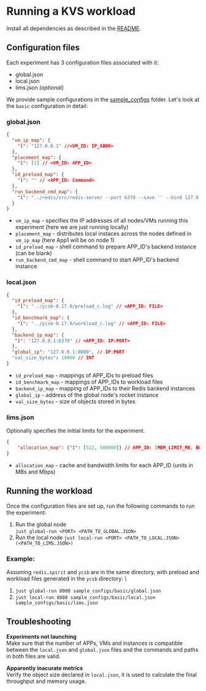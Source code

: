 # Running a KVS workload

Install all dependencies as described in the [README](README.md).

## Configuration files
Each experiment has 3 configuration files associated with it:
- global.json
- local.json
- lims.json _(optional)_

We provide sample configurations in the [sample_configs](sample_configs) folder. Let's look
at the `basic` configuration in detail:

### global.json
```json
{
  "vm_ip_map": {
    "1": "127.0.0.1" //<VM_ID: IP_ADDR> 
  },
  "placement_map": {
    "1": [1] // <VM_ID: APP_ID>
  },
  "id_preload_map": {
    "1": "" // <APP_ID: Command>
  },
  "run_backend_cmd_map": {
    "1": "../redis/src/redis-server --port 6379 --save '' --bind 127.0.0.1" // <APP_ID: Command>
  }
}
```
- `vm_ip_map` - specifies the IP addresses of all nodes/VMs running this experiment (here we are just running locally)
- `placement_map` - distributes local instaces across the nodes defined in `vm_ip_map` (here App1 will be on node 1)
- `id_preload_map` - shell command to prepare APP_ID's backend instance (can be blank)
- `run_backend_cmd_map` - shell command to start APP_ID's backend instance

### local.json
```json
{
  "id_preload_map": {
    "1": "../ycsb-0.17.0/preload_c.log" // <APP_ID: FILE>
  },
  "id_benchmark_map": {
    "1": "../ycsb-0.17.0/workload_c.log" // <APP_ID: FILE>
  },
  "backend_ip_map": {
   "1": "127.0.0.1:6379" // <APP_ID: IP:PORT>
  },
  "global_ip": "127.0.0.1:8000", // IP:PORT
  "val_size_bytes": 10000 // INT
}
```

- `id_preload_map` - mappings of APP_IDs to preload files
- `id_benchmark_map` - mappings of APP_IDs to workload files
- `backend_ip_map` - mapping of APP_IDs to their Redis backend instances
- `global_ip` - address of the global node's rocket instance
- `val_size_bytes` - size of objects stored in bytes

### lims.json
Optionally specifies the initial limits for the experiment.
```json
{
    "allocation_map": {"1": [512, 500000]} // APP_ID: [MEM_LIMIT_MB, BW_LIMIT_MBPS]
}
```
- `allocation_map` - cache and bandwidth limits for each APP_ID (units in MBs and Mbps)

## Running the workload
Once the configuration files are set up, run the following commands to run the experiment:
1. Run the global node \
`just global-run <PORT> <PATH_TO_GLOBAL.JSON>`
2. Run the local node
`just local-run <PORT> <PATH_TO_LOCAL.JSON> (<PATH_TO_LIMS.JSON>)`

### Example:
Assuming `redis,spirit` and `ycsb` are in the same directory, with preload and workload
files generated in the `ycsb` directory: \
1. `just global-run 8000 sample_configs/basic/global.json`
2. `just local-run 8888 sample_configs/basic/local.json sample_configs/basic/lims.json`

## Troubleshooting
**Experiments not launching** \
Make sure that the number of APPs, VMs and instances is compatible between the `local.json` and 
`global.json` files and the commands and paths in both files are valid.

**Apparently inacurate metrics** \
Verify the object size declared in `local.json`, it is used to calculate the final throughput and
memory usage. 